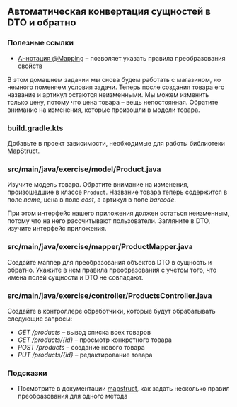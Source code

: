 ## Автоматическая конвертация сущностей в DTO и обратно

### Полезные ссылки

* [Аннотация @Mapping](https://mapstruct.org/documentation/stable/reference/html/#basic-mappings) – 
позволяет указать правила преобразования свойств

В этом домашнем задании мы снова будем работать с магазином, но немного поменяем 
условия задачи. Теперь после создания товара его название и артикул остаются неизменными.
Мы можем изменить только цену, потому что цена товара – вещь непостоянная. 
Обратите внимание на изменения, которые произошли в модели товара.

### build.gradle.kts

Добавьте в проект зависимости, необходимые для работы библиотеки MapStruct.

### src/main/java/exercise/model/Product.java

Изучите модель товара. Обратите внимание на изменения, произошедшие в классе `Product`. 
Название товара теперь содержится в поле *name*, цена в поле *cost*, а артикул в 
поле *barcode*.

При этом интерфейс нашего приложения должен остаться неизменным, потому что на него 
рассчитывают пользователи. Загляните в DTO, изучите интерфейс приложения.

### src/main/java/exercise/mapper/ProductMapper.java

Создайте маппер для преобразования объектов DTO в сущность и обратно. 
Укажите в нем правила преобразования с учетом того, что имена полей сущности и DTO не совпадают.

### src/main/java/exercise/controller/ProductsController.java

Создайте в контроллере обработчики, которые будут обрабатывать следующие запросы:

* *GET /products* – вывод списка всех товаров
* *GET /products/{id}* – просмотр конкретного товара
* *POST /products* – создание нового товара
* *PUT /products/{id}* – редактирование товара

### Подсказки

* Посмотрите в документации [mapstruct](https://mapstruct.org/documentation/stable/reference/html/#basic-mappings), как задать несколько правил преобразования для 
одного метода
